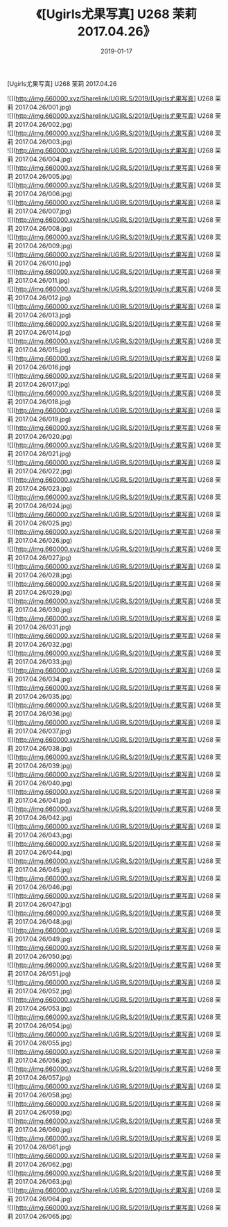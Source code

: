 ﻿---
layout: post
title:  《[Ugirls尤果写真] U268 茉莉 2017.04.26》
date:   2019-01-17
img: http://img.660000.xyz/Sharelink/UGIRLS/2019/[Ugirls尤果写真] U268 茉莉 2017.04.26/000.jpg
categories: [美女, 清纯, 唯美]
---

[Ugirls尤果写真] U268 茉莉 2017.04.26

 ![](http://img.660000.xyz/Sharelink/UGIRLS/2019/[Ugirls尤果写真] U268 茉莉 2017.04.26/001.jpg) <br>![](http://img.660000.xyz/Sharelink/UGIRLS/2019/[Ugirls尤果写真] U268 茉莉 2017.04.26/002.jpg) <br>![](http://img.660000.xyz/Sharelink/UGIRLS/2019/[Ugirls尤果写真] U268 茉莉 2017.04.26/003.jpg) <br>![](http://img.660000.xyz/Sharelink/UGIRLS/2019/[Ugirls尤果写真] U268 茉莉 2017.04.26/004.jpg) <br>![](http://img.660000.xyz/Sharelink/UGIRLS/2019/[Ugirls尤果写真] U268 茉莉 2017.04.26/005.jpg) <br>![](http://img.660000.xyz/Sharelink/UGIRLS/2019/[Ugirls尤果写真] U268 茉莉 2017.04.26/006.jpg) <br>![](http://img.660000.xyz/Sharelink/UGIRLS/2019/[Ugirls尤果写真] U268 茉莉 2017.04.26/007.jpg) <br>![](http://img.660000.xyz/Sharelink/UGIRLS/2019/[Ugirls尤果写真] U268 茉莉 2017.04.26/008.jpg) <br>![](http://img.660000.xyz/Sharelink/UGIRLS/2019/[Ugirls尤果写真] U268 茉莉 2017.04.26/009.jpg) <br>![](http://img.660000.xyz/Sharelink/UGIRLS/2019/[Ugirls尤果写真] U268 茉莉 2017.04.26/010.jpg) <br>![](http://img.660000.xyz/Sharelink/UGIRLS/2019/[Ugirls尤果写真] U268 茉莉 2017.04.26/011.jpg) <br>![](http://img.660000.xyz/Sharelink/UGIRLS/2019/[Ugirls尤果写真] U268 茉莉 2017.04.26/012.jpg) <br>![](http://img.660000.xyz/Sharelink/UGIRLS/2019/[Ugirls尤果写真] U268 茉莉 2017.04.26/013.jpg) <br>![](http://img.660000.xyz/Sharelink/UGIRLS/2019/[Ugirls尤果写真] U268 茉莉 2017.04.26/014.jpg) <br>![](http://img.660000.xyz/Sharelink/UGIRLS/2019/[Ugirls尤果写真] U268 茉莉 2017.04.26/015.jpg) <br>![](http://img.660000.xyz/Sharelink/UGIRLS/2019/[Ugirls尤果写真] U268 茉莉 2017.04.26/016.jpg) <br>![](http://img.660000.xyz/Sharelink/UGIRLS/2019/[Ugirls尤果写真] U268 茉莉 2017.04.26/017.jpg) <br>![](http://img.660000.xyz/Sharelink/UGIRLS/2019/[Ugirls尤果写真] U268 茉莉 2017.04.26/018.jpg) <br>![](http://img.660000.xyz/Sharelink/UGIRLS/2019/[Ugirls尤果写真] U268 茉莉 2017.04.26/019.jpg) <br>![](http://img.660000.xyz/Sharelink/UGIRLS/2019/[Ugirls尤果写真] U268 茉莉 2017.04.26/020.jpg) <br>![](http://img.660000.xyz/Sharelink/UGIRLS/2019/[Ugirls尤果写真] U268 茉莉 2017.04.26/021.jpg) <br>![](http://img.660000.xyz/Sharelink/UGIRLS/2019/[Ugirls尤果写真] U268 茉莉 2017.04.26/022.jpg) <br>![](http://img.660000.xyz/Sharelink/UGIRLS/2019/[Ugirls尤果写真] U268 茉莉 2017.04.26/023.jpg) <br>![](http://img.660000.xyz/Sharelink/UGIRLS/2019/[Ugirls尤果写真] U268 茉莉 2017.04.26/024.jpg) <br>![](http://img.660000.xyz/Sharelink/UGIRLS/2019/[Ugirls尤果写真] U268 茉莉 2017.04.26/025.jpg) <br>![](http://img.660000.xyz/Sharelink/UGIRLS/2019/[Ugirls尤果写真] U268 茉莉 2017.04.26/026.jpg) <br>![](http://img.660000.xyz/Sharelink/UGIRLS/2019/[Ugirls尤果写真] U268 茉莉 2017.04.26/027.jpg) <br>![](http://img.660000.xyz/Sharelink/UGIRLS/2019/[Ugirls尤果写真] U268 茉莉 2017.04.26/028.jpg) <br>![](http://img.660000.xyz/Sharelink/UGIRLS/2019/[Ugirls尤果写真] U268 茉莉 2017.04.26/029.jpg) <br>![](http://img.660000.xyz/Sharelink/UGIRLS/2019/[Ugirls尤果写真] U268 茉莉 2017.04.26/030.jpg) <br>![](http://img.660000.xyz/Sharelink/UGIRLS/2019/[Ugirls尤果写真] U268 茉莉 2017.04.26/031.jpg) <br>![](http://img.660000.xyz/Sharelink/UGIRLS/2019/[Ugirls尤果写真] U268 茉莉 2017.04.26/032.jpg) <br>![](http://img.660000.xyz/Sharelink/UGIRLS/2019/[Ugirls尤果写真] U268 茉莉 2017.04.26/033.jpg) <br>![](http://img.660000.xyz/Sharelink/UGIRLS/2019/[Ugirls尤果写真] U268 茉莉 2017.04.26/034.jpg) <br>![](http://img.660000.xyz/Sharelink/UGIRLS/2019/[Ugirls尤果写真] U268 茉莉 2017.04.26/035.jpg) <br>![](http://img.660000.xyz/Sharelink/UGIRLS/2019/[Ugirls尤果写真] U268 茉莉 2017.04.26/036.jpg) <br>![](http://img.660000.xyz/Sharelink/UGIRLS/2019/[Ugirls尤果写真] U268 茉莉 2017.04.26/037.jpg) <br>![](http://img.660000.xyz/Sharelink/UGIRLS/2019/[Ugirls尤果写真] U268 茉莉 2017.04.26/038.jpg) <br>![](http://img.660000.xyz/Sharelink/UGIRLS/2019/[Ugirls尤果写真] U268 茉莉 2017.04.26/039.jpg) <br>![](http://img.660000.xyz/Sharelink/UGIRLS/2019/[Ugirls尤果写真] U268 茉莉 2017.04.26/040.jpg) <br>![](http://img.660000.xyz/Sharelink/UGIRLS/2019/[Ugirls尤果写真] U268 茉莉 2017.04.26/041.jpg) <br>![](http://img.660000.xyz/Sharelink/UGIRLS/2019/[Ugirls尤果写真] U268 茉莉 2017.04.26/042.jpg) <br>![](http://img.660000.xyz/Sharelink/UGIRLS/2019/[Ugirls尤果写真] U268 茉莉 2017.04.26/043.jpg) <br>![](http://img.660000.xyz/Sharelink/UGIRLS/2019/[Ugirls尤果写真] U268 茉莉 2017.04.26/044.jpg) <br>![](http://img.660000.xyz/Sharelink/UGIRLS/2019/[Ugirls尤果写真] U268 茉莉 2017.04.26/045.jpg) <br>![](http://img.660000.xyz/Sharelink/UGIRLS/2019/[Ugirls尤果写真] U268 茉莉 2017.04.26/046.jpg) <br>![](http://img.660000.xyz/Sharelink/UGIRLS/2019/[Ugirls尤果写真] U268 茉莉 2017.04.26/047.jpg) <br>![](http://img.660000.xyz/Sharelink/UGIRLS/2019/[Ugirls尤果写真] U268 茉莉 2017.04.26/048.jpg) <br>![](http://img.660000.xyz/Sharelink/UGIRLS/2019/[Ugirls尤果写真] U268 茉莉 2017.04.26/049.jpg) <br>![](http://img.660000.xyz/Sharelink/UGIRLS/2019/[Ugirls尤果写真] U268 茉莉 2017.04.26/050.jpg) <br>![](http://img.660000.xyz/Sharelink/UGIRLS/2019/[Ugirls尤果写真] U268 茉莉 2017.04.26/051.jpg) <br>![](http://img.660000.xyz/Sharelink/UGIRLS/2019/[Ugirls尤果写真] U268 茉莉 2017.04.26/052.jpg) <br>![](http://img.660000.xyz/Sharelink/UGIRLS/2019/[Ugirls尤果写真] U268 茉莉 2017.04.26/053.jpg) <br>![](http://img.660000.xyz/Sharelink/UGIRLS/2019/[Ugirls尤果写真] U268 茉莉 2017.04.26/054.jpg) <br>![](http://img.660000.xyz/Sharelink/UGIRLS/2019/[Ugirls尤果写真] U268 茉莉 2017.04.26/055.jpg) <br>![](http://img.660000.xyz/Sharelink/UGIRLS/2019/[Ugirls尤果写真] U268 茉莉 2017.04.26/056.jpg) <br>![](http://img.660000.xyz/Sharelink/UGIRLS/2019/[Ugirls尤果写真] U268 茉莉 2017.04.26/057.jpg) <br>![](http://img.660000.xyz/Sharelink/UGIRLS/2019/[Ugirls尤果写真] U268 茉莉 2017.04.26/058.jpg) <br>![](http://img.660000.xyz/Sharelink/UGIRLS/2019/[Ugirls尤果写真] U268 茉莉 2017.04.26/059.jpg) <br>![](http://img.660000.xyz/Sharelink/UGIRLS/2019/[Ugirls尤果写真] U268 茉莉 2017.04.26/060.jpg) <br>![](http://img.660000.xyz/Sharelink/UGIRLS/2019/[Ugirls尤果写真] U268 茉莉 2017.04.26/061.jpg) <br>![](http://img.660000.xyz/Sharelink/UGIRLS/2019/[Ugirls尤果写真] U268 茉莉 2017.04.26/062.jpg) <br>![](http://img.660000.xyz/Sharelink/UGIRLS/2019/[Ugirls尤果写真] U268 茉莉 2017.04.26/063.jpg) <br>![](http://img.660000.xyz/Sharelink/UGIRLS/2019/[Ugirls尤果写真] U268 茉莉 2017.04.26/064.jpg) <br>![](http://img.660000.xyz/Sharelink/UGIRLS/2019/[Ugirls尤果写真] U268 茉莉 2017.04.26/065.jpg) <br>